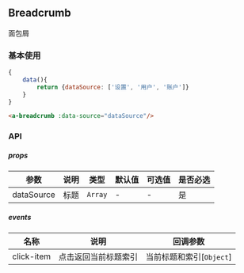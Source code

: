 ## Breadcrumb
面包屑

### 基本使用
``` javascript
{
    data(){
        return {dataSource: ['设置', '用户', '账户']}
    }
}
```
``` html
<a-breadcrumb :data-source="dataSource"/>
```

### API

##### props
| 参数 | 说明 | 类型 | 默认值 | 可选值 |是否必选
|-----------|-----------|-----------|-------------|-------------|-------------|
| dataSource | 标题 | `Array` | - |-|是|

##### events

| 名称 | 说明 | 回调参数 |
|-----------|-----------|-----------|
| click-item | 点击返回当前标题索引 | 当前标题和索引[`Object`] |